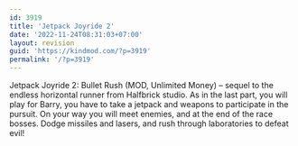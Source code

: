 ```yaml
---
id: 3919
title: 'Jetpack Joyride 2'
date: '2022-11-24T08:31:03+07:00'
layout: revision
guid: 'https://kindmod.com/?p=3919'
permalink: '/?p=3919'
---
```


Jetpack Joyride 2: Bullet Rush (MOD, Unlimited Money) – sequel to the endless horizontal runner from Halfbrick studio. As in the last part, you will play for Barry, you have to take a jetpack and weapons to participate in the pursuit. On your way you will meet enemies, and at the end of the race bosses. Dodge missiles and lasers, and rush through laboratories to defeat evil!